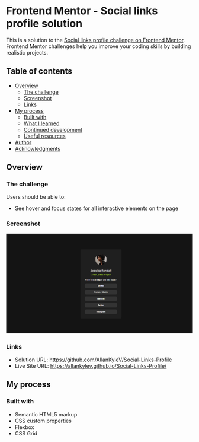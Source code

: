 # Frontend Mentor - Social links profile solution

This is a solution to the [Social links profile challenge on Frontend Mentor](https://www.frontendmentor.io/challenges/social-links-profile-UG32l9m6dQ). Frontend Mentor challenges help you improve your coding skills by building realistic projects. 

## Table of contents

- [Overview](#overview)
  - [The challenge](#the-challenge)
  - [Screenshot](#screenshot)
  - [Links](#links)
- [My process](#my-process)
  - [Built with](#built-with)
  - [What I learned](#what-i-learned)
  - [Continued development](#continued-development)
  - [Useful resources](#useful-resources)
- [Author](#author)
- [Acknowledgments](#acknowledgments)

## Overview

### The challenge

Users should be able to:

- See hover and focus states for all interactive elements on the page

### Screenshot

![](/screenshot/Screenshot%202025-03-23%20213940.png)

### Links

- Solution URL: https://github.com/AllanKyleV/Social-Links-Profile
- Live Site URL: https://allankylev.github.io/Social-Links-Profile/

## My process

### Built with

- Semantic HTML5 markup
- CSS custom properties
- Flexbox
- CSS Grid


